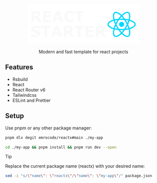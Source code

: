 <div align="center">
  <img src="./public/reactx.svg" />
  <p>Modern and fast template for react projects</p>
</div>

## Features

- Rsbuild
- React
- React Router v6
- Tailwindcss
- ESLint and Prettier

## Setup

Use pnpm or any other package manager:

```bash
pnpm dlx degit emrocode/reactx#main ./my-app
```

```bash
cd ./my-app && pnpm install && pnpm run dev --open
```

> [!TIP]
> Replace the current package name (reactx) with your desired name:
>
>```bash
>sed -i "s/\"name\": \"reactx\"/\"name\": \"my-app\"/" package.json
>```
